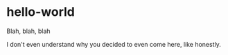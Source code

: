 # hello-world

Blah, blah, blah

I don't even understand why you decided to even come here, like honestly.
